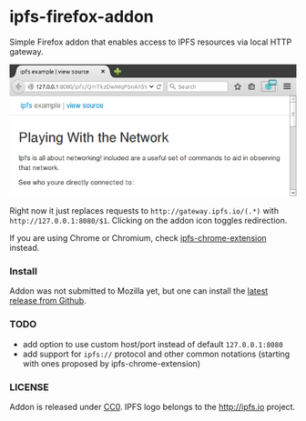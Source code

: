 # ipfs-firefox-addon

Simple Firefox addon that enables access to IPFS resources via local HTTP gateway.

![screenshot v0.1.0](screenshot.png?1)


Right now it just replaces requests to `http://gateway.ipfs.io/(.*)` with `http://127.0.0.1:8080/$1`.
Clicking on the addon icon toggles redirection.

If you are using Chrome or Chromium, check [ipfs-chrome-extension](https://github.com/dylanPowers/ipfs-chrome-extension) instead.

### Install

Addon was not submitted to Mozilla yet, but one can install the [latest release from Github](https://github.com/lidel/ipfs-firefox-addon/releases/latest).

### TODO

- add option to use custom host/port instead of default `127.0.0.1:8080`
- add support for `ipfs://` protocol and other common notations (starting with ones proposed by ipfs-chrome-extension)


### LICENSE

Addon is released under [CC0](LICENSE). IPFS logo belongs to the http://ipfs.io project.
